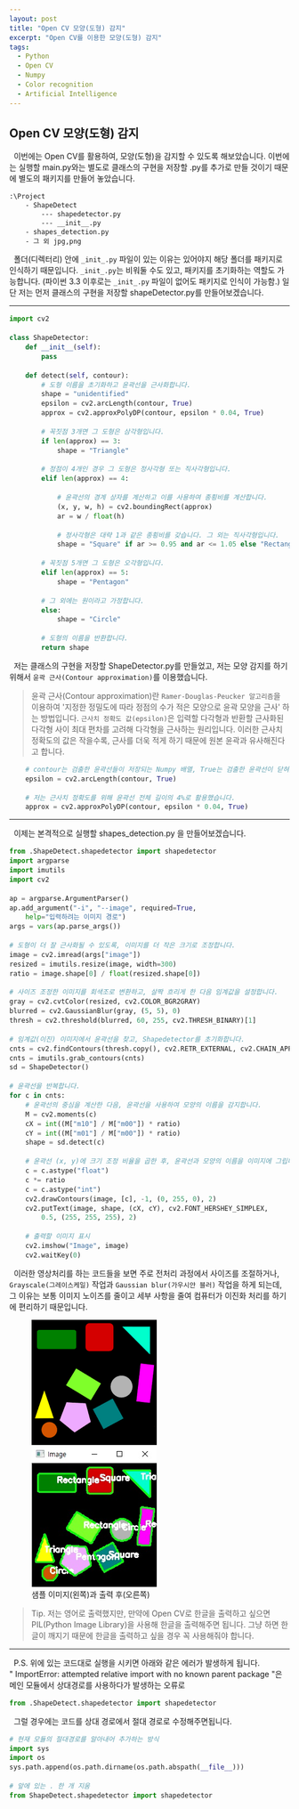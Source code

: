 ```yaml
---
layout: post
title: "Open CV 모양(도형) 감지"
excerpt: "Open CV를 이용한 모양(도형) 감지"
tags: 
  - Python
  - Open CV
  - Numpy
  - Color recognition
  - Artificial Intelligence
---
```

## Open CV 모양(도형) 감지
&nbsp; 이번에는 Open CV를 활용하여, 모양(도형)을 감지할 수 있도록 해보았습니다. 이번에는 실행할 main.py와는 별도로 클래스의 구현을 저장할 .py를 추가로 만들 것이기 때문에 별도의 패키지를 만들어 놓았습니다. 

```
:\Project
    - ShapeDetect
        --- shapedetector.py
        --- __init__.py             
    - shapes_detection.py
    - 그 외 jpg,png
```

&nbsp; 폴더(디렉터리) 안에 `_init_.py` 파일이 있는 이유는 있어야지 해당 폴더를 패키지로 인식하기 때문입니다. `_init_.py`는 비워둘 수도 있고, 패키지를 초기화하는 역할도 가능합니다. (파이썬 3.3 이후로는 `_init_.py` 파일이 없어도 패키지로 인식이 가능함.) 일단 저는 먼저 클래스의 구현을 저장할 shapeDetector.py를 만들어보겠습니다.

---

```python
import cv2

class ShapeDetector:
	def __init__(self):
		pass

	def detect(self, contour):
		# 도형 이름을 초기화하고 윤곽선을 근사화합니다.
		shape = "unidentified"
		epsilon = cv2.arcLength(contour, True)
		approx = cv2.approxPolyDP(contour, epsilon * 0.04, True)
        
        # 꼭짓점 3개면 그 도형은 삼각형입니다.
		if len(approx) == 3:
			shape = "Triangle"

		# 정점이 4개인 경우 그 도형은 정사각형 또는 직사각형입니다.
		elif len(approx) == 4:

			# 윤곽선의 경계 상자를 계산하고 이를 사용하여 종횡비를 계산합니다.
			(x, y, w, h) = cv2.boundingRect(approx)
			ar = w / float(h)

			# 정사각형은 대략 1과 같은 종횡비를 갖습니다. 그 외는 직사각형입니다.
			shape = "Square" if ar >= 0.95 and ar <= 1.05 else "Rectangle"

		# 꼭짓점 5개면 그 도형은 오각형입니다.
		elif len(approx) == 5:
			shape = "Pentagon"

		# 그 외에는 원이라고 가정합니다.
		else:
			shape = "Circle"

		# 도형의 이름을 반환합니다.
		return shape
```
&nbsp; 저는 클래스의 구현을 저장할 ShapeDetector.py를 만들었고, 저는 모양 감지를 하기 위해서 `윤곽 근사(Contour approximation)`를 이용했습니다.
> 윤곽 근사(Contour approximation)란 `Ramer-Douglas-Peucker 알고리즘`을 이용하여 '지정한 정밀도에 따라 정점의 수가 적은 모양으로 윤곽 모양을 근사' 하는 방법입니다. `근사치 정확도 값(epsilon)`은 입력할 다각형과 반환할 근사화된 다각형 사이 최대 편차를 고려해 다각형을 근사하는 원리입니다. 이러한 근사치 정확도의 값은 작을수록, 근사를 더욱 적게 하기 때문에 원본 윤곽과 유사해진다고 합니다.

```python
	# contour는 검출한 윤곽선들이 저장되는 Numpy 배열, True는 검출한 윤곽선이 닫혀있는지, False는 열려있는지를 의미합니다.
    epsilon = cv2.arcLength(contour, True) 

	# 저는 근사치 정확도를 위해 윤곽선 전체 길이의 4%로 활용했습니다.
	approx = cv2.approxPolyDP(contour, epsilon * 0.04, True) 
```

---

&nbsp; 이제는 본격적으로 실행할 shapes_detection.py 을 만들어보겠습니다.

```python
from .ShapeDetect.shapedetector import shapedetector
import argparse
import imutils
import cv2

ap = argparse.ArgumentParser()
ap.add_argument("-i", "--image", required=True,
	help="입력하려는 이미지 경로")
args = vars(ap.parse_args())

# 도형이 더 잘 근사화될 수 있도록, 이미지를 더 작은 크기로 조정합니다.
image = cv2.imread(args["image"])
resized = imutils.resize(image, width=300)
ratio = image.shape[0] / float(resized.shape[0])

# 사이즈 조정한 이미지를 회색조로 변환하고, 살짝 흐리게 한 다음 임계값을 설정합니다.
gray = cv2.cvtColor(resized, cv2.COLOR_BGR2GRAY)
blurred = cv2.GaussianBlur(gray, (5, 5), 0)
thresh = cv2.threshold(blurred, 60, 255, cv2.THRESH_BINARY)[1]

# 임계값(이진) 이미지에서 윤곽선을 찾고, Shapedetector를 초기화합니다.
cnts = cv2.findContours(thresh.copy(), cv2.RETR_EXTERNAL, cv2.CHAIN_APPROX_SIMPLE)
cnts = imutils.grab_contours(cnts)
sd = ShapeDetector()

# 윤곽선을 반복합니다.
for c in cnts:
	# 윤곽선의 중심을 계산한 다음, 윤곽선을 사용하여 모양의 이름을 감지합니다.
	M = cv2.moments(c)
	cX = int((M["m10"] / M["m00"]) * ratio)
	cY = int((M["m01"] / M["m00"]) * ratio)
	shape = sd.detect(c)

	# 윤곽선 (x, y)에 크기 조정 비율을 곱한 후, 윤곽선과 모양의 이름을 이미지에 그립니다.
	c = c.astype("float")
	c *= ratio
	c = c.astype("int")
	cv2.drawContours(image, [c], -1, (0, 255, 0), 2)
	cv2.putText(image, shape, (cX, cY), cv2.FONT_HERSHEY_SIMPLEX,
		0.5, (255, 255, 255), 2)

	# 출력할 이미지 표시
	cv2.imshow("Image", image)
	cv2.waitKey(0)
```

&nbsp; 이러한 영상처리를 하는 코드들을 보면 주로 전처리 과정에서 사이즈를 조절하거나, `Grayscale(그레이스케일)` 작업과 `Gaussian blur(가우시안 블러)` 작업을 하게 되는데, 그 이유는 보통 이미지 노이즈를 줄이고 세부 사항을 줄여 컴퓨터가 이진화 처리를 하기에 편리하기 때문입니다.

<figure class="half">
    <a href="/images/ShapeDetection/sample.png"><img src="/images/ShapeDetection/sample.png"></a>
    <a href="/images/ShapeDetection/sampleout.jpg"><img src="/images/ShapeDetection/sampleout.jpg"></a>
    <figcaption>샘플 이미지(왼쪽)과 출력 후(오른쪽) </figcaption>
</figure>

> Tip. 저는 영어로 출력했지만, 만약에 Open CV로 한글을 출력하고 싶으면 PIL(Python Image Library)을 사용해 한글을 출력해주면 됩니다. 그냥 하면 한글이 깨지기 때문에 한글을 출력하고 싶을 경우 꼭 사용해줘야 합니다.

 ---

&nbsp; P.S. 위에 있는 코드대로 실행을 시키면 아래와 같은 에러가 발생하게 됩니다.\
" ImportError: attempted relative import with no known parent package "은 메인 모듈에서 상대경로를 사용하다가 발생하는 오류로

```python
from .ShapeDetect.shapedetector import shapedetector
```

&nbsp; 그럴 경우에는 코드를 상대 경로에서 절대 경로로 수정해주면됩니다.

```python
# 현재 모듈의 절대경로를 알아내어 추가하는 방식
import sys
import os
sys.path.append(os.path.dirname(os.path.abspath(__file__)))

# 앞에 있는 . 한 개 지움
from ShapeDetect.shapedetector import shapedetector
```